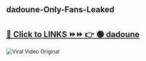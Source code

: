 
 ## dadoune-Only-Fans-Leaked

# <h2><a href="https://clipsfans.com/dadoune&ref=git">🔗 Click to LINKS ⏩⏩ 👉 🟢 dadoune </a></h2>

<a href="https://clipsfans.com/dadoune&ref=git" rel="nofollow" data-target="animated-image.originalLink"><img src="https://i.ibb.co.com/xMMVF88/686577567.gif" alt="Viral Video Original" style="max-width: 100%; display: inline-block;" data-target="animated-image.originalImage"></a>
